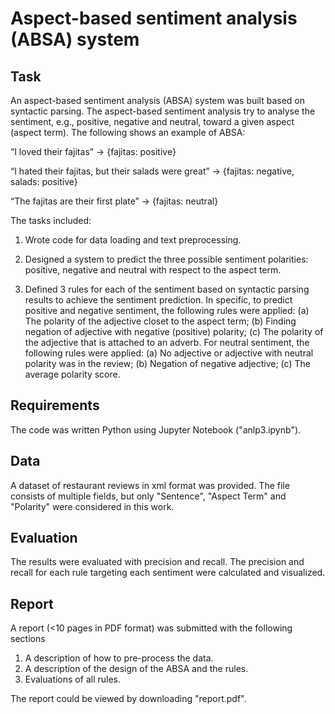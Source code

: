 # Aspect-based sentiment analysis (ABSA) system

## Task
An aspect-based sentiment analysis (ABSA) system was built based on syntactic parsing. The aspect-based sentiment analysis try to analyse the sentiment, e.g., positive, negative and neutral, toward a given aspect (aspect term). The following shows an example of ABSA:

“I loved their fajitas” → {fajitas: positive} 

“I hated their fajitas, but their salads were great” → {fajitas: negative, salads: positive} 

“The fajitas are their first plate” → {fajitas: neutral}

 The tasks included:

1. Wrote code for data loading and text preprocessing.

2. Designed a system to predict the three possible sentiment polarities: positive, negative and neutral with respect to the aspect term.

3. Defined 3 rules for each of the sentiment based on syntactic parsing results to achieve the sentiment prediction. In specific, to predict positive and negative sentiment, the following rules were applied: (a) The polarity of the adjective closet to the aspect term; (b) Finding negation of adjective with negative (positive) polarity; (c) The polarity of the adjective that is attached to an adverb. For neutral sentiment, the following rules were applied: (a) No adjective or adjective with neutral polarity was in the review; (b) Negation of negative adjective; (c) The average polarity score.

## Requirements
The code was written Python using Jupyter Notebook ("anlp3.ipynb"). 

## Data
A dataset of restaurant reviews in xml format was provided. The file consists of multiple fields, but only "Sentence", "Aspect Term" and "Polarity" were considered in this work.

## Evaluation
The results were evaluated with precision and recall. The precision and recall for each rule targeting each sentiment were calculated and visualized.

## Report 
A report (<10 pages in PDF format) was submitted with the following sections 

1. A description of how to pre-process the data.
2. A description of the design of the ABSA and the rules.
3. Evaluations of all rules.

The report could be viewed by downloading "report.pdf".

